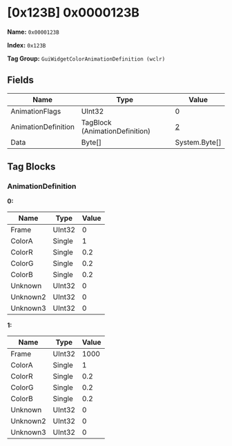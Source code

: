 # [0x123B] 0x0000123B

**Name:** ```0x0000123B```

**Index:** ```0x123B```

**Tag Group:** ```GuiWidgetColorAnimationDefinition (wclr)```

## Fields

Name	| Type	| Value
---	|---	|---	|
AnimationFlags	|UInt32	|0
AnimationDefinition	|TagBlock (AnimationDefinition)	|[2](#animationdefinition)
Data	|Byte[]	|System.Byte[]


## Tag Blocks

### AnimationDefinition

**0:**

Name	| Type	| Value
---	|---	|---	|
Frame	|UInt32	|0
ColorA	|Single	|1
ColorR	|Single	|0.2
ColorG	|Single	|0.2
ColorB	|Single	|0.2
Unknown	|UInt32	|0
Unknown2	|UInt32	|0
Unknown3	|UInt32	|0


**1:**

Name	| Type	| Value
---	|---	|---	|
Frame	|UInt32	|1000
ColorA	|Single	|1
ColorR	|Single	|0.2
ColorG	|Single	|0.2
ColorB	|Single	|0.2
Unknown	|UInt32	|0
Unknown2	|UInt32	|0
Unknown3	|UInt32	|0


